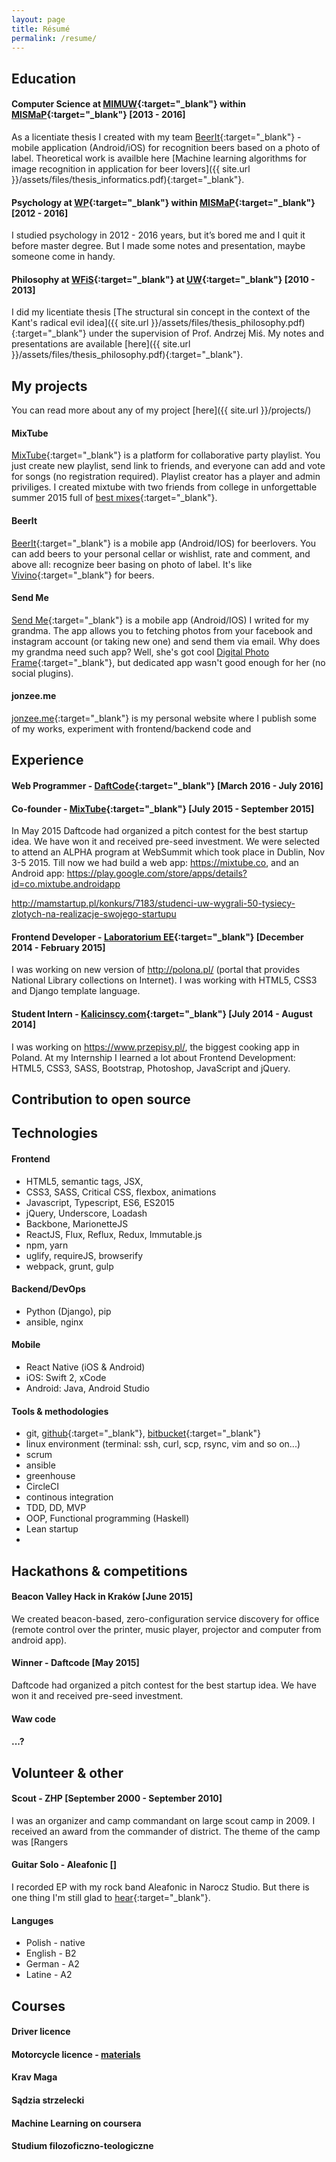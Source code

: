 ```yaml
---
layout: page
title: Résumé
permalink: /resume/
---
```



## Education

#### Computer Science at [MIMUW](http://www.mimuw.edu.pl/){:target="_blank"} within [MISMaP](http://en.mismap.uw.edu.pl/){:target="_blank"} [2013 - 2016]
As a licentiate thesis I created with my team [BeerIt](https://beerit.co){:target="_blank"} - mobile application (Android/iOS) for recognition beers based on a photo of label. Theoretical work is availble here [Machine learning algorithms for image recognition in application for beer lovers]({{ site.url }}/assets/files/thesis_informatics.pdf){:target="_blank"}.

#### Psychology at [WP](http://psych.strony.uw.edu.pl/){:target="_blank"} within [MISMaP](http://en.mismap.uw.edu.pl/){:target="_blank"} [2012 - 2016]
I studied psychology in 2012 - 2016 years, but it’s bored me and I quit it before master degree. But I made some notes and presentation, maybe someone come in handy.

#### Philosophy at [WFiS](http://www.wfis.uw.edu.pl/){:target="_blank"} at [UW](http://www.uw.edu.pl/){:target="_blank"} [2010 - 2013]
I did my licentiate thesis [The structural sin concept in the context of the Kant's radical evil idea]({{ site.url }}/assets/files/thesis_philosophy.pdf){:target="_blank"} under the supervision of Prof. Andrzej Miś.
My notes and presentations are available [here]({{ site.url }}/assets/files/thesis_philosophy.pdf){:target="_blank"}.


## My projects

You can read more about any of my project [here]({{ site.url }}/projects/)

#### MixTube
[MixTube](https://mixtube.co/){:target="_blank"} is a platform for collaborative party playlist. You just create new playlist, send link to friends, and everyone can add and vote for songs (no registration required). Playlist creator has a player and admin priviliges. I created mixtube with two friends from college in unforgettable summer 2015 full of [best mixes](https://mixtube.co/party/MixTube){:target="_blank"}.

#### BeerIt
[BeerIt](https://beerit.co){:target="_blank"} is a mobile app (Android/IOS) for beerlovers. You can add beers to your personal cellar or wishlist, rate and comment, and above all: recognize beer basing on photo of label. It's like [Vivino](https://www.vivino.com/){:target="_blank"} for beers.

#### Send Me
[Send Me](https://play.google.com/store/search?q=send%20me&hl=pl){:target="_blank"} is a mobile app (Android/IOS) I writed for my grandma. The app allows you to fetching photos from your facebook and instagram account (or taking new one) and send them via email. Why does my grandma need such app? Well, she's got cool [Digital Photo Frame](http://zoom.me/){:target="_blank"}, but dedicated app wasn't good enough for her (no social plugins).

#### jonzee.me
[jonzee.me](http://jonzee.me/){:target="_blank"} is my personal website where I publish some of my works, experiment with frontend/backend code and 


## Experience

#### Web Programmer - [DaftCode](http://daftcode.com/){:target="_blank"} [March 2016 - July 2016]


#### Co-founder - [MixTube](https://mixtube.co/){:target="_blank"} [July 2015 - September 2015]
In May 2015 Daftcode had organized a pitch contest for the best startup idea. We have won it and received pre-seed investment. We were selected to attend an ALPHA program at WebSummit which took place in Dublin, Nov 3-5 2015. Till now we had build a web app: https://mixtube.co, and an Android app: https://play.google.com/store/apps/details?id=co.mixtube.androidapp

http://mamstartup.pl/konkurs/7183/studenci-uw-wygrali-50-tysiecy-zlotych-na-realizacje-swojego-startupu

#### Frontend Developer - [Laboratorium EE](https://laboratorium.ee/){:target="_blank"} [December 2014 - February 2015]
I was working on new version of http://polona.pl/ (portal that provides National Library collections on Internet). I was working with HTML5, CSS3 and Django template language.

#### Student Intern - [Kalicinscy.com](http://www.kalicinscy.com/){:target="_blank"} [July 2014 - August 2014]
I was working on https://www.przepisy.pl/, the biggest cooking app in Poland. At my Internship I learned a lot about Frontend Development: HTML5, CSS3, SASS, Bootstrap, Photoshop, JavaScript and jQuery.




## Contribution to open source



## Technologies

#### Frontend
- HTML5, semantic tags, JSX, 
- CSS3, SASS, Critical CSS, flexbox, animations
- Javascript, Typescript, ES6, ES2015
- jQuery, Underscore, Loadash
- Backbone, MarionetteJS
- ReactJS, Flux, Reflux, Redux, Immutable.js
- npm, yarn
- uglify, requireJS, browserify
- webpack, grunt, gulp

#### Backend/DevOps
- Python (Django), pip
- ansible, nginx

#### Mobile
- React Native (iOS & Android)
- iOS: Swift 2, xCode
- Android: Java, Android Studio

#### Tools & methodologies
- git, [github](https://github.com/jonzee){:target="_blank"}, [bitbucket](http://bitbucket.org/jonzee){:target="_blank"}
- linux environment (terminal: ssh, curl, scp, rsync, vim and so on...)
- scrum
- ansible
- greenhouse
- CircleCI
- continous integration
- TDD, DD, MVP
- OOP, Functional programming (Haskell)
- Lean startup
- 

## Hackathons & competitions

#### Beacon Valley Hack in Kraków [June 2015]
We created beacon-based, zero-configuration service discovery for office (remote control over the printer, music player, projector and computer from android app).

#### Winner - Daftcode [May 2015]
Daftcode had organized a pitch contest for the best startup idea. We have won it and received pre-seed investment.



#### Waw code

#### ...?

## Volunteer & other

#### Scout - ZHP [September 2000 - September 2010]
I was an organizer and camp commandant on large scout camp in 2009. I received an award from the commander of district. The theme of the camp was [Rangers

#### Guitar Solo - Aleafonic []
I recorded EP with my rock band Aleafonic in Narocz Studio. But there is one thing I'm still glad to [hear](https://youtu.be/-p3MrsbW_j0?t=1m33s){:target="_blank"}.


#### Languges
- Polish - native
- English - B2
- German - A2
- Latine - A2

## Courses

#### Driver licence

#### Motorcycle licence - [materials](/motocykl)

#### Krav Maga

#### Sądzia strzelecki

#### Machine Learning on coursera

#### Studium filozoficzno-teologiczne

#### 




<!-- 


Open source projects




Education
Computer Science at MISMaP UW
I studied computer science in 2013-2016, as a licentiate thesis I create with my team beerit.co - mobile application (for iOS and Android) for recognition beers based a photo of label. I was responsible mainly for iOS development, 


Psychology at MISMaP UW
I studied psychology in 2012-2016 years, but it’s bored me and I quit it before master degree. But I made some notes and presentation, maybe someone come in handy.
Philosophy at WFiS UW
I studied philosophy in 2010-2013, In my thesis I compared concept of “structural sin” with “radical evil” from Kantian philosophy. My promoter was prof. Andrzej Miś. My notes and thesis are available here.




Olipiada z polskiego ale nie zdana przez test z gramatyki


Matex at XIV LO Warsaw


Technology skills


Frontend:
HTML5, semantic tags
CSS3 (SASS), flexbox, animation
Javascript, Coffescript, Typescript, ES6, E2015
jQuery, Backbone, MarionetteJS
ReactJS, Flux, Reflux, Redux
npm, yarn
webpack, grunt, gulp


Backend
Python (Django), pip
Nginx


Mobile
React Native (iOS & Android)
iOS: Swift 2, xCode
Android: Java, Android Studio


Tools
git (https://github.com/jonzee, http://bitbucket.org/jonzee)
linux environment (terminal: ssh, curl, scp, rsync, vim and so on...)






I was born in Warsaw in early ‘90. I’m from traditional, catholic family, I have seven siblings (three brothers and four sisters). My district school had musicians classes and my parent send me to one of them. I played violin for seven years, but I never got first degree in music (






The Inter-Faculty Individual Studies in Mathematics and Natural Sciences (MISMaP) w


I was playing violin for seven years
I played violin for seven years








Od dziecka interesowałem się technologią i 







Next you can update your site name, avatar and other options using the _config.yml file in the root of your repository (shown below).

![_config.yml]({{ site.baseurl }}/images/config.png)

The easiest way to make your first post is to edit this one. Go into /_posts/ and update the Hello World markdown file. For more instructions head over to the [Jekyll Now repository](https://github.com/barryclark/jekyll-now) on GitHub.
 -->




